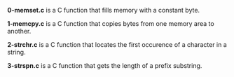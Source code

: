 **0-memset.c** is a C function that fills memory with a constant byte.

**1-memcpy.c** is a C function that copies bytes from one memory area to another.

**2-strchr.c** is a C function that locates the first occurence of a character in a string.

**3-strspn.c** is a C function that gets the length of a prefix substring.
